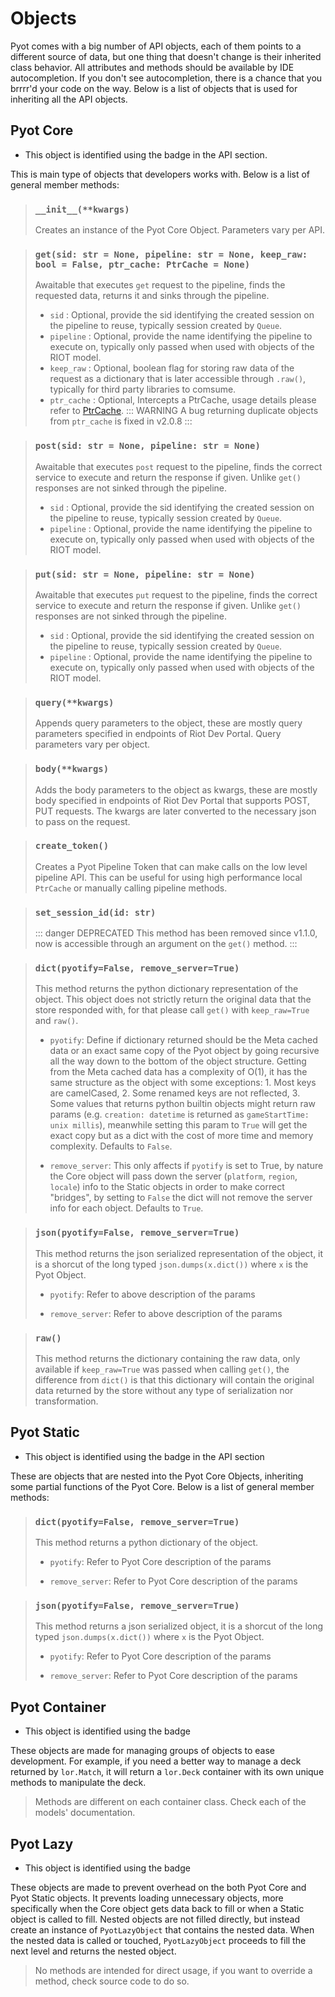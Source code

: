 # Objects

Pyot comes with a big number of API objects, each of them points to a different source of data, but one thing that doesn't change is their inherited class behavior. All attributes and methods should be available by IDE autocompletion. If you don't see autocompletion, there is a chance that you brrrr'd your code on the way. Below is a list of objects that is used for inheriting all the API objects.

## Pyot Core

* This object is identified using the badge <Badge text="Pyot Core" vertical="middle"/> in the API section.

This is main type of objects that developers works with. Below is a list of general member methods:

> ### `__init__(**kwargs)` <Badge text="Pyot Core" vertical="middle"/>
> Creates an instance of the Pyot Core Object. Parameters vary per API.

> ### `get(sid: str = None, pipeline: str = None, keep_raw: bool = False, ptr_cache: PtrCache = None)` <Badge text="function" type="error" vertical="middle"/> <Badge text="awaitable" type="error" vertical="middle"/> <Badge text="unchainable" type="warning" vertical="middle"/>
> Awaitable that executes `get` request to the pipeline, finds the requested data, returns it and sinks through the pipeline.
> - `sid` <Badge text="param" type="warning" vertical="middle"/>: Optional, provide the sid identifying the created session on the pipeline to reuse, typically session created by `Queue`.
> - `pipeline` <Badge text="param" type="warning" vertical="middle"/>: Optional, provide the name identifying the pipeline to execute on, typically only passed when used with objects of the RIOT model.
> - `keep_raw` <Badge text="param" type="warning" vertical="middle"/>: Optional, boolean flag for storing raw data of the request as a dictionary that is later accessible through `.raw()`, typically for third party libraries to comsume.
> - `ptr_cache` <Badge text="param" type="warning" vertical="middle"/>: Optional, Intercepts a PtrCache, usage details please refer to [PtrCache](/utils/objects.html#PtrCache).
> ::: WARNING
> A bug returning duplicate objects from `ptr_cache` is fixed in v2.0.8
> :::

> ### `post(sid: str = None, pipeline: str = None)` <Badge text="function" type="error" vertical="middle"/> <Badge text="awaitable" type="error" vertical="middle"/> <Badge text="unchainable" type="warning" vertical="middle"/>
> Awaitable that executes `post` request to the pipeline, finds the correct service to execute and return the response if given. Unlike `get()` responses are not sinked through the pipeline.
> - `sid` <Badge text="param" type="warning" vertical="middle"/>: Optional, provide the sid identifying the created session on the pipeline to reuse, typically session created by `Queue`.
> - `pipeline` <Badge text="param" type="warning" vertical="middle"/>: Optional, provide the name identifying the pipeline to execute on, typically only passed when used with objects of the RIOT model.

> ### `put(sid: str = None, pipeline: str = None)` <Badge text="function" type="error" vertical="middle"/> <Badge text="awaitable" type="error" vertical="middle"/> <Badge text="unchainable" type="warning" vertical="middle"/>
> Awaitable that executes `put` request to the pipeline, finds the correct service to execute and return the response if given. Unlike `get()` responses are not sinked through the pipeline.
> - `sid` <Badge text="param" type="warning" vertical="middle"/>: Optional, provide the sid identifying the created session on the pipeline to reuse, typically session created by `Queue`.
> - `pipeline` <Badge text="param" type="warning" vertical="middle"/>: Optional, provide the name identifying the pipeline to execute on, typically only passed when used with objects of the RIOT model.

> ### `query(**kwargs)` <Badge text="function" type="error" vertical="middle"/>
> Appends query parameters to the object, these are mostly query parameters specified in endpoints of Riot Dev Portal. Query parameters vary per object.

> ### `body(**kwargs)` <Badge text="function" type="error" vertical="middle"/>
> Adds the body parameters to the object as kwargs, these are mostly body specified in endpoints of Riot Dev Portal that supports POST, PUT requests. The kwargs are later converted to the necessary json to pass on the request.

> ### `create_token()` <Badge text="function" type="error" vertical="middle"/> <Badge text="awaitable" type="error" vertical="middle"/>
> Creates a Pyot Pipeline Token that can make calls on the low level pipeline API. This can be useful for using high performance local `PtrCache` or manually calling pipeline methods.

> ### `set_session_id(id: str)` <Badge text="function" type="error" vertical="middle"/>
>::: danger DEPRECATED
>This method has been removed since v1.1.0, now is accessible through an argument on the `get()` method.
>:::

> ### `dict(pyotify=False, remove_server=True)` <Badge text="function" type="error" vertical="middle"/>
> This method returns the python dictionary representation of the object. This object does not strictly return the original data that the store responded with, for that please call `get()` with `keep_raw=True` and `raw()`.
> - `pyotify`<Badge text="param" type="warning" vertical="middle"/>: Define if dictionary returned should be the Meta cached data or an exact same copy of the Pyot object by going recursive all the way down to the bottom of the object structure. Getting from the Meta cached data has a complexity of O(1), it has the same structure as the object with some exceptions: 1. Most keys are camelCased, 2. Some renamed keys are not reflected, 3. Some values that returns python builtin objects might return raw params (e.g. `creation: datetime` is returned as `gameStartTime: unix millis`), meanwhile setting this param to `True` will get the exact copy but as a dict with the cost of more time and memory complexity. Defaults to `False`.
>
> - `remove_server`<Badge text="param" type="warning" vertical="middle"/>: This only affects if `pyotify` is set to True, by nature the Core object will pass down the server (`platform`, `region`, `locale`) info to the Static objects in order to make correct "bridges", by setting to `False` the dict will not remove the server info for each object. Defaults to `True`.

> ### `json(pyotify=False, remove_server=True)` <Badge text="function" type="error" vertical="middle"/>
> This method returns the json serialized representation of the object, it is a shorcut of the long typed `json.dumps(x.dict())` where `x` is the Pyot Object.
> - `pyotify`<Badge text="param" type="warning" vertical="middle"/>: Refer to above description of the params
>
> - `remove_server`<Badge text="param" type="warning" vertical="middle"/>: Refer to above description of the params

> ### `raw()` <Badge text="function" type="error" vertical="middle"/>
> This method returns the dictionary containing the raw data, only available if `keep_raw=True` was passed when calling `get()`, the difference from `dict()` is that this dictionary will contain the original data returned by the store without any type of serialization nor transformation.


## Pyot Static

* This object is identified using the badge <Badge text="Pyot Static" vertical="middle"/> in the API section

These are objects that are nested into the Pyot Core Objects, inheriting some partial functions of the Pyot Core. Below is a list of general member methods:


> ### `dict(pyotify=False, remove_server=True)` <Badge text="function" type="error" vertical="middle"/>
> This method returns a python dictionary of the object.
> - `pyotify`<Badge text="param" type="warning" vertical="middle"/>: Refer to Pyot Core description of the params
>
> - `remove_server`<Badge text="param" type="warning" vertical="middle"/>: Refer to Pyot Core description of the params

> ### `json(pyotify=False, remove_server=True)` <Badge text="function" type="error" vertical="middle"/>
> This method returns a json serialized object, it is a shorcut of the long typed `json.dumps(x.dict())` where `x` is the Pyot Object.
> - `pyotify`<Badge text="param" type="warning" vertical="middle"/>: Refer to Pyot Core description of the params
>
> - `remove_server`<Badge text="param" type="warning" vertical="middle"/>: Refer to Pyot Core description of the params

## Pyot Container

* This object is identified using the badge <Badge text="Pyot Container" vertical="middle"/>

These objects are made for managing groups of objects to ease development. For example, if you need a better way to manage a deck returned by `lor.Match`, it will return a `lor.Deck` container with its own unique methods to manipulate the deck.

> Methods are different on each container class. Check each of the models' documentation.

## Pyot Lazy

* This object is identified using the badge <Badge text="Pyot Lazy" vertical="middle"/>

These objects are made to prevent overhead on the both Pyot Core and Pyot Static objects. It prevents loading unnecessary objects, more specifically when the Core object gets data back to fill or when a Static object is called to fill. Nested objects are not filled directly, but instead create an instance of `PyotLazyObject` that contains the nested data. When the nested data is called or touched, `PyotLazyObject` proceeds to fill the next level and returns the nested object.

> No methods are intended for direct usage, if you want to override a method, check source code to do so.
